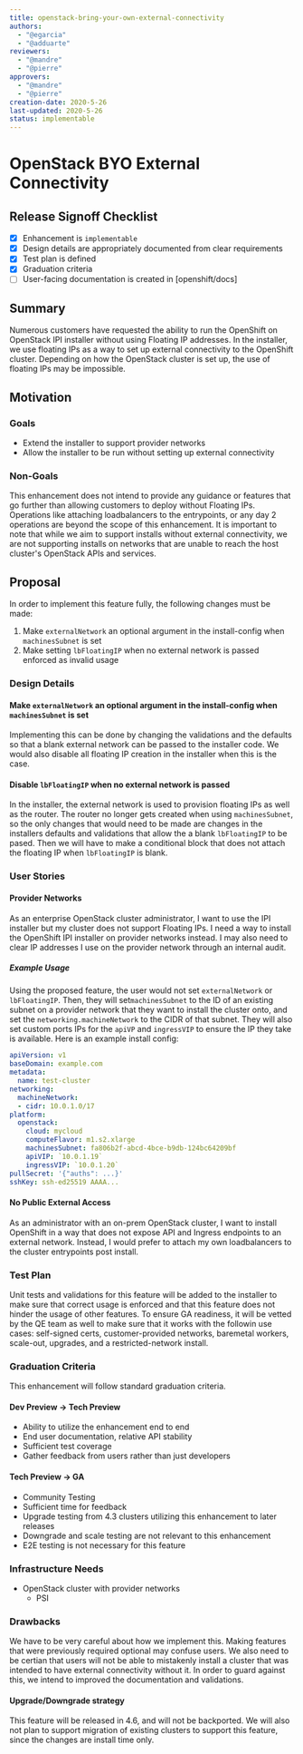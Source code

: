 ```yaml
---
title: openstack-bring-your-own-external-connectivity
authors:
  - "@egarcia"
  - "@adduarte"
reviewers:
  - "@mandre"
  - "@pierre"
approvers:
  - "@mandre"
  - "@pierre"
creation-date: 2020-5-26
last-updated: 2020-5-26
status: implementable
---
```


# OpenStack BYO External Connectivity

## Release Signoff Checklist

- [x] Enhancement is `implementable`
- [x] Design details are appropriately documented from clear requirements
- [x] Test plan is defined
- [x] Graduation criteria
- [ ] User-facing documentation is created in [openshift/docs]

## Summary

Numerous customers have requested the ability to run the OpenShift on OpenStack IPI installer without using Floating IP addresses.
In the installer, we use floating IPs as a way to set up external connectivity to the OpenShift cluster. Depending on how the OpenStack cluster
is set up, the use of floating IPs may be impossible.

## Motivation

### Goals

- Extend the installer to support provider networks
- Allow the installer to be run without setting up external connectivity

### Non-Goals

This enhancement does not intend to provide any guidance or features that go further than allowing customers to deploy without Floating IPs. Operations like attaching loadbalancers to the entrypoints, or any day 2 operations are beyond the scope of this enhancement. It is important to note that while we aim to support installs without external connectivity, we are not supporting installs on networks that are unable to reach the host cluster's OpenStack APIs and services.

## Proposal

In order to implement this feature fully, the following changes must be made:
1. Make `externalNetwork` an optional argument in the install-config when `machinesSubnet` is set
2. Make setting  `lbFloatingIP` when no external network is passed enforced as invalid usage

### Design Details

#### Make `externalNetwork` an optional argument in the install-config when `machinesSubnet` is set

Implementing this can be done by changing the validations and the defaults so that a blank external network can be passed to the installer code. We would also disable all floating IP creation in the installer when this is the case.

#### Disable `lbFloatingIP` when no external network is passed

In the installer, the external network is used to provision floating IPs as well as the router. The router no longer gets created when using `machinesSubnet`, so the only changes that would need to be made are changes in the installers defaults and validations that allow the a blank `lbFloatingIP` to be pased. Then we will have to make a conditional block that does not attach the floating IP when `lbFloatingIP` is blank.

### User Stories

#### Provider Networks

As an enterprise OpenStack cluster administrator, I want to use the IPI installer but my cluster does not support Floating IPs. I need a way to install the OpenShift IPI installer on provider networks instead. I may also need to clear IP addresses I use on the provider network through an internal audit.

##### Example Usage

Using the proposed feature, the user would not set `externalNetwork` or `lbFloatingIP`. Then, they will set`machinesSubnet` to the ID of an existing subnet on a provider network that they want to install the cluster onto, and set the `networking.machineNetwork` to the CIDR of that subnet. They will also set custom ports IPs for the `apiVP` and `ingressVIP` to ensure the IP they take is available. Here is an example install config:

```yaml
apiVersion: v1
baseDomain: example.com
metadata:
  name: test-cluster
networking:
  machineNetwork:
  - cidr: 10.0.1.0/17
platform:
  openstack:
    cloud: mycloud
    computeFlavor: m1.s2.xlarge
    machinesSubnet: fa806b2f-abcd-4bce-b9db-124bc64209bf
    apiVIP: `10.0.1.19`
    ingressVIP: `10.0.1.20`
pullSecret: '{"auths": ...}'
sshKey: ssh-ed25519 AAAA...
```

#### No Public External Access

As an administrator with an on-prem OpenStack cluster, I want to install OpenShift in a way that does not expose API and Ingress endpoints to an external network. Instead, I would prefer to attach my own loadbalancers to the cluster entrypoints post install.


### Test Plan   

Unit tests and validations for this feature will be added to the installer to make sure that correct usage is enforced and that this feature does not hinder the usage of other features. To ensure GA readiness, it will be vetted by the QE team as well to make sure that it works with the followin use cases: self-signed certs, customer-provided networks, baremetal workers, scale-out, upgrades, and a restricted-network install.

### Graduation Criteria

This enhancement will follow standard graduation criteria.

#### Dev Preview -> Tech Preview

- Ability to utilize the enhancement end to end
- End user documentation, relative API stability
- Sufficient test coverage
- Gather feedback from users rather than just developers

#### Tech Preview -> GA

- Community Testing
- Sufficient time for feedback
- Upgrade testing from 4.3 clusters utilizing this enhancement to later releases
- Downgrade and scale testing are not relevant to this enhancement
- E2E testing is not necessary for this feature

### Infrastructure Needs

- OpenStack cluster with provider networks
  - PSI

### Drawbacks

We have to be very careful about how we implement this. Making features that were previously required optional may confuse users.
We also need to be certian that users will not be able to mistakenly install a cluster that was intended to have external connectivity without it.
In order to guard against this, we intend to improved the documentation and validations.

#### Upgrade/Downgrade strategy

This feature will be released in 4.6, and will not be backported. We will also not plan to support migration of existing clusters to support this feature, since the changes are install time only.
